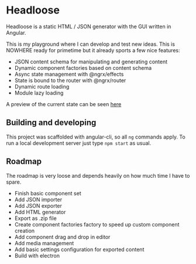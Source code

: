# Headloose

Headloose is a static HTML / JSON generator with the GUI written in Angular.

This is my playground where I can develop and test new ideas. This is NOWHERE ready for primetime but it already sports a few nice features:

- JSON content schema for manipulating and generating content
- Dynamic component factories based on content schema
- Async state management with @ngrx/effects
- State is bound to the router with @ngrx/router
- Dynamic route loading
- Module lazy loading

A preview of the current state can be seen [here](https://brunofenzl.github.io/headloose/)

## Building and developing

This project was scaffolded with angular-cli, so all `ng` commands apply. To run a local development server just type `npm start` as usual.

## Roadmap

The roadmap is very loose and depends heavily on how much time I have to spare.

- Finish basic component set
- Add JSON importer
- Add JSON exporter
- Add HTML generator
- Export as .zip file
- Create component factories factory to speed up custom component creation
- Add component drag and drop in editor
- Add media management
- Add basic settings configuration for exported content
- Build with electron
